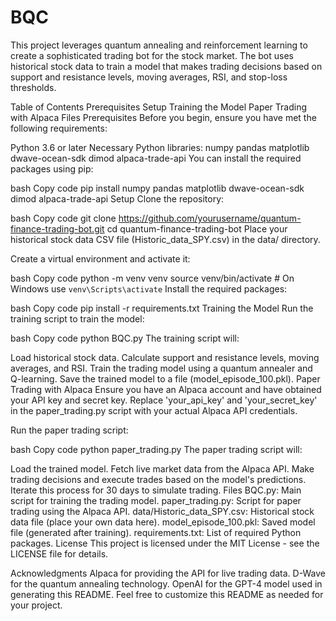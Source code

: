 # BQC
This project leverages quantum annealing and reinforcement learning to create a sophisticated trading bot for the stock market. The bot uses historical stock data to train a model that makes trading decisions based on support and resistance levels, moving averages, RSI, and stop-loss thresholds.

Table of Contents
Prerequisites
Setup
Training the Model
Paper Trading with Alpaca
Files
Prerequisites
Before you begin, ensure you have met the following requirements:

Python 3.6 or later
Necessary Python libraries:
numpy
pandas
matplotlib
dwave-ocean-sdk
dimod
alpaca-trade-api
You can install the required packages using pip:

bash
Copy code
pip install numpy pandas matplotlib dwave-ocean-sdk dimod alpaca-trade-api
Setup
Clone the repository:

bash
Copy code
git clone https://github.com/yourusername/quantum-finance-trading-bot.git
cd quantum-finance-trading-bot
Place your historical stock data CSV file (Historic_data_SPY.csv) in the data/ directory.

Create a virtual environment and activate it:

bash
Copy code
python -m venv venv
source venv/bin/activate   # On Windows use `venv\Scripts\activate`
Install the required packages:

bash
Copy code
pip install -r requirements.txt
Training the Model
Run the training script to train the model:

bash
Copy code
python BQC.py
The training script will:

Load historical stock data.
Calculate support and resistance levels, moving averages, and RSI.
Train the trading model using a quantum annealer and Q-learning.
Save the trained model to a file (model_episode_100.pkl).
Paper Trading with Alpaca
Ensure you have an Alpaca account and have obtained your API key and secret key. Replace 'your_api_key' and 'your_secret_key' in the paper_trading.py script with your actual Alpaca API credentials.

Run the paper trading script:

bash
Copy code
python paper_trading.py
The paper trading script will:

Load the trained model.
Fetch live market data from the Alpaca API.
Make trading decisions and execute trades based on the model's predictions.
Iterate this process for 30 days to simulate trading.
Files
BQC.py: Main script for training the trading model.
paper_trading.py: Script for paper trading using the Alpaca API.
data/Historic_data_SPY.csv: Historical stock data file (place your own data here).
model_episode_100.pkl: Saved model file (generated after training).
requirements.txt: List of required Python packages.
License
This project is licensed under the MIT License - see the LICENSE file for details.

Acknowledgments
Alpaca for providing the API for live trading data.
D-Wave for the quantum annealing technology.
OpenAI for the GPT-4 model used in generating this README.
Feel free to customize this README as needed for your project.
